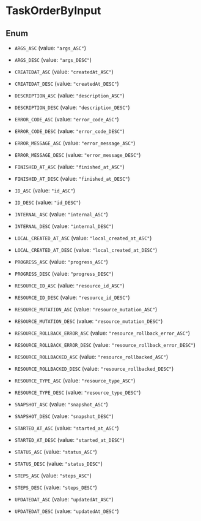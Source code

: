 

# TaskOrderByInput

## Enum


* `ARGS_ASC` (value: `"args_ASC"`)

* `ARGS_DESC` (value: `"args_DESC"`)

* `CREATEDAT_ASC` (value: `"createdAt_ASC"`)

* `CREATEDAT_DESC` (value: `"createdAt_DESC"`)

* `DESCRIPTION_ASC` (value: `"description_ASC"`)

* `DESCRIPTION_DESC` (value: `"description_DESC"`)

* `ERROR_CODE_ASC` (value: `"error_code_ASC"`)

* `ERROR_CODE_DESC` (value: `"error_code_DESC"`)

* `ERROR_MESSAGE_ASC` (value: `"error_message_ASC"`)

* `ERROR_MESSAGE_DESC` (value: `"error_message_DESC"`)

* `FINISHED_AT_ASC` (value: `"finished_at_ASC"`)

* `FINISHED_AT_DESC` (value: `"finished_at_DESC"`)

* `ID_ASC` (value: `"id_ASC"`)

* `ID_DESC` (value: `"id_DESC"`)

* `INTERNAL_ASC` (value: `"internal_ASC"`)

* `INTERNAL_DESC` (value: `"internal_DESC"`)

* `LOCAL_CREATED_AT_ASC` (value: `"local_created_at_ASC"`)

* `LOCAL_CREATED_AT_DESC` (value: `"local_created_at_DESC"`)

* `PROGRESS_ASC` (value: `"progress_ASC"`)

* `PROGRESS_DESC` (value: `"progress_DESC"`)

* `RESOURCE_ID_ASC` (value: `"resource_id_ASC"`)

* `RESOURCE_ID_DESC` (value: `"resource_id_DESC"`)

* `RESOURCE_MUTATION_ASC` (value: `"resource_mutation_ASC"`)

* `RESOURCE_MUTATION_DESC` (value: `"resource_mutation_DESC"`)

* `RESOURCE_ROLLBACK_ERROR_ASC` (value: `"resource_rollback_error_ASC"`)

* `RESOURCE_ROLLBACK_ERROR_DESC` (value: `"resource_rollback_error_DESC"`)

* `RESOURCE_ROLLBACKED_ASC` (value: `"resource_rollbacked_ASC"`)

* `RESOURCE_ROLLBACKED_DESC` (value: `"resource_rollbacked_DESC"`)

* `RESOURCE_TYPE_ASC` (value: `"resource_type_ASC"`)

* `RESOURCE_TYPE_DESC` (value: `"resource_type_DESC"`)

* `SNAPSHOT_ASC` (value: `"snapshot_ASC"`)

* `SNAPSHOT_DESC` (value: `"snapshot_DESC"`)

* `STARTED_AT_ASC` (value: `"started_at_ASC"`)

* `STARTED_AT_DESC` (value: `"started_at_DESC"`)

* `STATUS_ASC` (value: `"status_ASC"`)

* `STATUS_DESC` (value: `"status_DESC"`)

* `STEPS_ASC` (value: `"steps_ASC"`)

* `STEPS_DESC` (value: `"steps_DESC"`)

* `UPDATEDAT_ASC` (value: `"updatedAt_ASC"`)

* `UPDATEDAT_DESC` (value: `"updatedAt_DESC"`)



